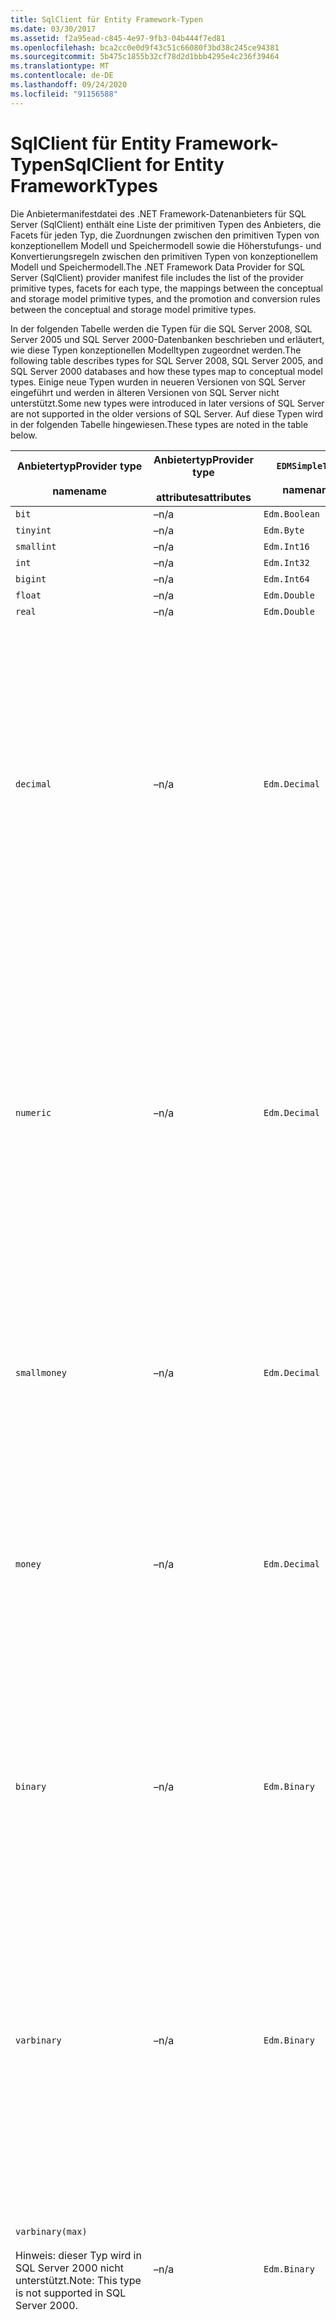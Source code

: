 ```yaml
---
title: SqlClient für Entity Framework-Typen
ms.date: 03/30/2017
ms.assetid: f2a95ead-c845-4e97-9fb3-04b444f7ed81
ms.openlocfilehash: bca2cc0e0d9f43c51c66080f3bd38c245ce94381
ms.sourcegitcommit: 5b475c1855b32cf78d2d1bbb4295e4c236f39464
ms.translationtype: MT
ms.contentlocale: de-DE
ms.lasthandoff: 09/24/2020
ms.locfileid: "91156588"
---
```

# <a name="sqlclient-for-entity-frameworktypes"></a><span data-ttu-id="bb6ea-102">SqlClient für Entity Framework-Typen</span><span class="sxs-lookup"><span data-stu-id="bb6ea-102">SqlClient for Entity FrameworkTypes</span></span>

<span data-ttu-id="bb6ea-103">Die Anbietermanifestdatei des .NET Framework-Datenanbieters für SQL Server (SqlClient) enthält eine Liste der primitiven Typen des Anbieters, die Facets für jeden Typ, die Zuordnungen zwischen den primitiven Typen von konzeptionellem Modell und Speichermodell sowie die Höherstufungs- und Konvertierungsregeln zwischen den primitiven Typen von konzeptionellem Modell und Speichermodell.</span><span class="sxs-lookup"><span data-stu-id="bb6ea-103">The .NET Framework Data Provider for SQL Server (SqlClient) provider manifest file includes the list of the provider primitive types, facets for each type, the mappings between the conceptual and storage model primitive types, and the promotion and conversion rules between the conceptual and storage model primitive types.</span></span>  
  
 <span data-ttu-id="bb6ea-104">In der folgenden Tabelle werden die Typen für die SQL Server 2008, SQL Server 2005 und SQL Server 2000-Datenbanken beschrieben und erläutert, wie diese Typen konzeptionellen Modelltypen zugeordnet werden.</span><span class="sxs-lookup"><span data-stu-id="bb6ea-104">The following table describes types for SQL Server 2008, SQL Server 2005, and SQL Server 2000 databases and how these types map to conceptual model types.</span></span> <span data-ttu-id="bb6ea-105">Einige neue Typen wurden in neueren Versionen von SQL Server eingeführt und werden in älteren Versionen von SQL Server nicht unterstützt.</span><span class="sxs-lookup"><span data-stu-id="bb6ea-105">Some new types were introduced in later versions of SQL Server are not supported in the older versions of SQL Server.</span></span> <span data-ttu-id="bb6ea-106">Auf diese Typen wird in der folgenden Tabelle hingewiesen.</span><span class="sxs-lookup"><span data-stu-id="bb6ea-106">These types are noted in the table below.</span></span>  
  
|<span data-ttu-id="bb6ea-107">Anbietertyp</span><span class="sxs-lookup"><span data-stu-id="bb6ea-107">Provider type</span></span><br /><br /> <span data-ttu-id="bb6ea-108">name</span><span class="sxs-lookup"><span data-stu-id="bb6ea-108">name</span></span>|<span data-ttu-id="bb6ea-109">Anbietertyp</span><span class="sxs-lookup"><span data-stu-id="bb6ea-109">Provider type</span></span><br /><br /> <span data-ttu-id="bb6ea-110">attributes</span><span class="sxs-lookup"><span data-stu-id="bb6ea-110">attributes</span></span>|`EDMSimpleType`<br /><br /> <span data-ttu-id="bb6ea-111">name</span><span class="sxs-lookup"><span data-stu-id="bb6ea-111">name</span></span>|<span data-ttu-id="bb6ea-112">Facetten</span><span class="sxs-lookup"><span data-stu-id="bb6ea-112">Facets</span></span>|  
|----------------------------|----------------------------------|------------------------------|------------|  
|`bit`|<span data-ttu-id="bb6ea-113">–</span><span class="sxs-lookup"><span data-stu-id="bb6ea-113">n/a</span></span>|`Edm.Boolean`|<span data-ttu-id="bb6ea-114">–</span><span class="sxs-lookup"><span data-stu-id="bb6ea-114">n/a</span></span>|  
|`tinyint`|<span data-ttu-id="bb6ea-115">–</span><span class="sxs-lookup"><span data-stu-id="bb6ea-115">n/a</span></span>|`Edm.Byte`|<span data-ttu-id="bb6ea-116">–</span><span class="sxs-lookup"><span data-stu-id="bb6ea-116">n/a</span></span>|  
|`smallint`|<span data-ttu-id="bb6ea-117">–</span><span class="sxs-lookup"><span data-stu-id="bb6ea-117">n/a</span></span>|`Edm.Int16`|<span data-ttu-id="bb6ea-118">–</span><span class="sxs-lookup"><span data-stu-id="bb6ea-118">n/a</span></span>|  
|`int`|<span data-ttu-id="bb6ea-119">–</span><span class="sxs-lookup"><span data-stu-id="bb6ea-119">n/a</span></span>|`Edm.Int32`|<span data-ttu-id="bb6ea-120">–</span><span class="sxs-lookup"><span data-stu-id="bb6ea-120">n/a</span></span>|  
|`bigint`|<span data-ttu-id="bb6ea-121">–</span><span class="sxs-lookup"><span data-stu-id="bb6ea-121">n/a</span></span>|`Edm.Int64`|<span data-ttu-id="bb6ea-122">–</span><span class="sxs-lookup"><span data-stu-id="bb6ea-122">n/a</span></span>|  
|`float`|<span data-ttu-id="bb6ea-123">–</span><span class="sxs-lookup"><span data-stu-id="bb6ea-123">n/a</span></span>|`Edm.Double`|<span data-ttu-id="bb6ea-124">–</span><span class="sxs-lookup"><span data-stu-id="bb6ea-124">n/a</span></span>|  
|`real`|<span data-ttu-id="bb6ea-125">–</span><span class="sxs-lookup"><span data-stu-id="bb6ea-125">n/a</span></span>|`Edm.Double`|<span data-ttu-id="bb6ea-126">–</span><span class="sxs-lookup"><span data-stu-id="bb6ea-126">n/a</span></span>|  
|`decimal`|<span data-ttu-id="bb6ea-127">–</span><span class="sxs-lookup"><span data-stu-id="bb6ea-127">n/a</span></span>|`Edm.Decimal`|<span data-ttu-id="bb6ea-128">Präziser</span><span class="sxs-lookup"><span data-stu-id="bb6ea-128">Precision:</span></span><br /><br /> <span data-ttu-id="bb6ea-129">-Minimal: 1</span><span class="sxs-lookup"><span data-stu-id="bb6ea-129">- Minimum: 1</span></span><br /><br /> <span data-ttu-id="bb6ea-130">-Maximum: 38</span><span class="sxs-lookup"><span data-stu-id="bb6ea-130">- Maximum: 38</span></span><br /><br /> <span data-ttu-id="bb6ea-131">-Standard: 18</span><span class="sxs-lookup"><span data-stu-id="bb6ea-131">- Default: 18</span></span><br /><br /> <span data-ttu-id="bb6ea-132">-Konstant: false</span><span class="sxs-lookup"><span data-stu-id="bb6ea-132">- Constant: False</span></span><br /><br /> <span data-ttu-id="bb6ea-133">Skalierung:</span><span class="sxs-lookup"><span data-stu-id="bb6ea-133">Scale:</span></span><br /><br /> <span data-ttu-id="bb6ea-134">-Minimalwert: 0</span><span class="sxs-lookup"><span data-stu-id="bb6ea-134">- Minimum: 0</span></span><br /><br /> <span data-ttu-id="bb6ea-135">-Maximum: 38</span><span class="sxs-lookup"><span data-stu-id="bb6ea-135">- Maximum: 38</span></span><br /><br /> <span data-ttu-id="bb6ea-136">-Standardwert: 0</span><span class="sxs-lookup"><span data-stu-id="bb6ea-136">- Default: 0</span></span><br /><br /> <span data-ttu-id="bb6ea-137">-Konstant: false</span><span class="sxs-lookup"><span data-stu-id="bb6ea-137">- Constant: False</span></span>|  
|`numeric`|<span data-ttu-id="bb6ea-138">–</span><span class="sxs-lookup"><span data-stu-id="bb6ea-138">n/a</span></span>|`Edm.Decimal`|<span data-ttu-id="bb6ea-139">Präziser</span><span class="sxs-lookup"><span data-stu-id="bb6ea-139">Precision:</span></span><br /><br /> <span data-ttu-id="bb6ea-140">-Minimal: 1</span><span class="sxs-lookup"><span data-stu-id="bb6ea-140">- Minimum: 1</span></span><br /><br /> <span data-ttu-id="bb6ea-141">-Maximum: 38</span><span class="sxs-lookup"><span data-stu-id="bb6ea-141">- Maximum: 38</span></span><br /><br /> <span data-ttu-id="bb6ea-142">-Standard: 18</span><span class="sxs-lookup"><span data-stu-id="bb6ea-142">- Default: 18</span></span><br /><br /> <span data-ttu-id="bb6ea-143">-Konstant: false</span><span class="sxs-lookup"><span data-stu-id="bb6ea-143">- Constant: False</span></span><br /><br /> <span data-ttu-id="bb6ea-144">Skalierung:</span><span class="sxs-lookup"><span data-stu-id="bb6ea-144">Scale:</span></span><br /><br /> <span data-ttu-id="bb6ea-145">-Minimalwert: 0</span><span class="sxs-lookup"><span data-stu-id="bb6ea-145">- Minimum: 0</span></span><br /><br /> <span data-ttu-id="bb6ea-146">-Maximum: 38</span><span class="sxs-lookup"><span data-stu-id="bb6ea-146">- Maximum: 38</span></span><br /><br /> <span data-ttu-id="bb6ea-147">-Standardwert: 0</span><span class="sxs-lookup"><span data-stu-id="bb6ea-147">- Default: 0</span></span><br /><br /> <span data-ttu-id="bb6ea-148">-Konstant: false</span><span class="sxs-lookup"><span data-stu-id="bb6ea-148">- Constant: False</span></span>|  
|`smallmoney`|<span data-ttu-id="bb6ea-149">–</span><span class="sxs-lookup"><span data-stu-id="bb6ea-149">n/a</span></span>|`Edm.Decimal`|<span data-ttu-id="bb6ea-150">Präziser</span><span class="sxs-lookup"><span data-stu-id="bb6ea-150">Precision:</span></span><br /><br /> <span data-ttu-id="bb6ea-151">-Standard: 10</span><span class="sxs-lookup"><span data-stu-id="bb6ea-151">- Default: 10</span></span><br /><br /> <span data-ttu-id="bb6ea-152">-Konstant: true</span><span class="sxs-lookup"><span data-stu-id="bb6ea-152">- Constant: True</span></span><br /><br /> <span data-ttu-id="bb6ea-153">Skalierung:</span><span class="sxs-lookup"><span data-stu-id="bb6ea-153">Scale:</span></span><br /><br /> <span data-ttu-id="bb6ea-154">-Standardwert: 4</span><span class="sxs-lookup"><span data-stu-id="bb6ea-154">- Default: 4</span></span><br /><br /> <span data-ttu-id="bb6ea-155">-Konstant: true</span><span class="sxs-lookup"><span data-stu-id="bb6ea-155">- Constant: True</span></span>|  
|`money`|<span data-ttu-id="bb6ea-156">–</span><span class="sxs-lookup"><span data-stu-id="bb6ea-156">n/a</span></span>|`Edm.Decimal`|<span data-ttu-id="bb6ea-157">Präziser</span><span class="sxs-lookup"><span data-stu-id="bb6ea-157">Precision:</span></span><br /><br /> <span data-ttu-id="bb6ea-158">-Standardwert: 19</span><span class="sxs-lookup"><span data-stu-id="bb6ea-158">- Default: 19</span></span><br /><br /> <span data-ttu-id="bb6ea-159">-Konstant: true</span><span class="sxs-lookup"><span data-stu-id="bb6ea-159">- Constant: True</span></span><br /><br /> <span data-ttu-id="bb6ea-160">Skalierung:</span><span class="sxs-lookup"><span data-stu-id="bb6ea-160">Scale:</span></span><br /><br /> <span data-ttu-id="bb6ea-161">-Standardwert: 4</span><span class="sxs-lookup"><span data-stu-id="bb6ea-161">- Default: 4</span></span><br /><br /> <span data-ttu-id="bb6ea-162">-Konstant: true</span><span class="sxs-lookup"><span data-stu-id="bb6ea-162">- Constant: True</span></span>|  
|`binary`|<span data-ttu-id="bb6ea-163">–</span><span class="sxs-lookup"><span data-stu-id="bb6ea-163">n/a</span></span>|`Edm.Binary`|<span data-ttu-id="bb6ea-164">MaxLength</span><span class="sxs-lookup"><span data-stu-id="bb6ea-164">MaxLength:</span></span><br /><br /> <span data-ttu-id="bb6ea-165">-Minimal: 1</span><span class="sxs-lookup"><span data-stu-id="bb6ea-165">- Minimum: 1</span></span><br /><br /> <span data-ttu-id="bb6ea-166">-Maximum: 8000</span><span class="sxs-lookup"><span data-stu-id="bb6ea-166">- Maximum: 8000</span></span><br /><br /> <span data-ttu-id="bb6ea-167">-Standard: 8000</span><span class="sxs-lookup"><span data-stu-id="bb6ea-167">- Default: 8000</span></span><br /><br /> <span data-ttu-id="bb6ea-168">-Konstant: false</span><span class="sxs-lookup"><span data-stu-id="bb6ea-168">- Constant: False</span></span><br /><br /> <span data-ttu-id="bb6ea-169">FixedLength:</span><span class="sxs-lookup"><span data-stu-id="bb6ea-169">FixedLength:</span></span><br /><br /> <span data-ttu-id="bb6ea-170">-Standard: true</span><span class="sxs-lookup"><span data-stu-id="bb6ea-170">- Default: True</span></span><br /><br /> <span data-ttu-id="bb6ea-171">-Konstant: true</span><span class="sxs-lookup"><span data-stu-id="bb6ea-171">- Constant: True</span></span>|  
|`varbinary`|<span data-ttu-id="bb6ea-172">–</span><span class="sxs-lookup"><span data-stu-id="bb6ea-172">n/a</span></span>|`Edm.Binary`|<span data-ttu-id="bb6ea-173">MaxLength</span><span class="sxs-lookup"><span data-stu-id="bb6ea-173">MaxLength:</span></span><br /><br /> <span data-ttu-id="bb6ea-174">-Minimal: 1</span><span class="sxs-lookup"><span data-stu-id="bb6ea-174">- Minimum: 1</span></span><br /><br /> <span data-ttu-id="bb6ea-175">-Maximum: 8000</span><span class="sxs-lookup"><span data-stu-id="bb6ea-175">- Maximum: 8000</span></span><br /><br /> <span data-ttu-id="bb6ea-176">-Standard: 8000</span><span class="sxs-lookup"><span data-stu-id="bb6ea-176">- Default: 8000</span></span><br /><br /> <span data-ttu-id="bb6ea-177">-Konstant: false</span><span class="sxs-lookup"><span data-stu-id="bb6ea-177">- Constant: False</span></span><br /><br /> <span data-ttu-id="bb6ea-178">FixedLength:</span><span class="sxs-lookup"><span data-stu-id="bb6ea-178">FixedLength:</span></span><br /><br /> <span data-ttu-id="bb6ea-179">-Standardwert: false</span><span class="sxs-lookup"><span data-stu-id="bb6ea-179">- Default: False</span></span><br /><br /> <span data-ttu-id="bb6ea-180">-Konstant: true</span><span class="sxs-lookup"><span data-stu-id="bb6ea-180">- Constant: True</span></span>|  
|`varbinary(max)`<br /><br /> <span data-ttu-id="bb6ea-181">Hinweis: dieser Typ wird in SQL Server 2000 nicht unterstützt.</span><span class="sxs-lookup"><span data-stu-id="bb6ea-181">Note: This type is not supported in SQL Server 2000.</span></span>|<span data-ttu-id="bb6ea-182">–</span><span class="sxs-lookup"><span data-stu-id="bb6ea-182">n/a</span></span>|`Edm.Binary`|<span data-ttu-id="bb6ea-183">MaxLength</span><span class="sxs-lookup"><span data-stu-id="bb6ea-183">MaxLength:</span></span><br /><br /> <span data-ttu-id="bb6ea-184">-Standard: 214748364780</span><span class="sxs-lookup"><span data-stu-id="bb6ea-184">- Default: 214748364780</span></span><br /><br /> <span data-ttu-id="bb6ea-185">-Konstant: true</span><span class="sxs-lookup"><span data-stu-id="bb6ea-185">- Constant: True</span></span><br /><br /> <span data-ttu-id="bb6ea-186">FixedLength:</span><span class="sxs-lookup"><span data-stu-id="bb6ea-186">FixedLength:</span></span><br /><br /> <span data-ttu-id="bb6ea-187">-Standardwert: false</span><span class="sxs-lookup"><span data-stu-id="bb6ea-187">- Default: False</span></span><br /><br /> <span data-ttu-id="bb6ea-188">-Konstant: true</span><span class="sxs-lookup"><span data-stu-id="bb6ea-188">- Constant: True</span></span>|  
|`image`|<span data-ttu-id="bb6ea-189">–</span><span class="sxs-lookup"><span data-stu-id="bb6ea-189">n/a</span></span>|`Edm.Binary`|<span data-ttu-id="bb6ea-190">MaxLength</span><span class="sxs-lookup"><span data-stu-id="bb6ea-190">MaxLength:</span></span><br /><br /> <span data-ttu-id="bb6ea-191">-Standard: 2147483647</span><span class="sxs-lookup"><span data-stu-id="bb6ea-191">- Default: 2147483647</span></span><br /><br /> <span data-ttu-id="bb6ea-192">-Konstant: true</span><span class="sxs-lookup"><span data-stu-id="bb6ea-192">- Constant: True</span></span><br /><br /> <span data-ttu-id="bb6ea-193">FixedLength:</span><span class="sxs-lookup"><span data-stu-id="bb6ea-193">FixedLength:</span></span><br /><br /> <span data-ttu-id="bb6ea-194">-Standardwert: false</span><span class="sxs-lookup"><span data-stu-id="bb6ea-194">- Default: False</span></span><br /><br /> <span data-ttu-id="bb6ea-195">-Konstant: true</span><span class="sxs-lookup"><span data-stu-id="bb6ea-195">- Constant: True</span></span>|  
|`timestamp`|<span data-ttu-id="bb6ea-196">–</span><span class="sxs-lookup"><span data-stu-id="bb6ea-196">n/a</span></span>|`Edm.Binary`|<span data-ttu-id="bb6ea-197">MaxLength</span><span class="sxs-lookup"><span data-stu-id="bb6ea-197">MaxLength:</span></span><br /><br /> <span data-ttu-id="bb6ea-198">-Standardwert: 8</span><span class="sxs-lookup"><span data-stu-id="bb6ea-198">- Default: 8</span></span><br /><br /> <span data-ttu-id="bb6ea-199">-Konstant: true</span><span class="sxs-lookup"><span data-stu-id="bb6ea-199">- Constant: True</span></span><br /><br /> <span data-ttu-id="bb6ea-200">FixedLength:</span><span class="sxs-lookup"><span data-stu-id="bb6ea-200">FixedLength:</span></span><br /><br /> <span data-ttu-id="bb6ea-201">-Standard: true</span><span class="sxs-lookup"><span data-stu-id="bb6ea-201">- Default: True</span></span><br /><br /> <span data-ttu-id="bb6ea-202">-Konstant: true</span><span class="sxs-lookup"><span data-stu-id="bb6ea-202">- Constant: True</span></span>|  
|`rowversion`|<span data-ttu-id="bb6ea-203">–</span><span class="sxs-lookup"><span data-stu-id="bb6ea-203">n/a</span></span>|`Edm.Binary`|<span data-ttu-id="bb6ea-204">MaxLength</span><span class="sxs-lookup"><span data-stu-id="bb6ea-204">MaxLength:</span></span><br /><br /> <span data-ttu-id="bb6ea-205">-Standardwert: 8</span><span class="sxs-lookup"><span data-stu-id="bb6ea-205">- Default: 8</span></span><br /><br /> <span data-ttu-id="bb6ea-206">-Konstant: true</span><span class="sxs-lookup"><span data-stu-id="bb6ea-206">- Constant: True</span></span><br /><br /> <span data-ttu-id="bb6ea-207">FixedLength:</span><span class="sxs-lookup"><span data-stu-id="bb6ea-207">FixedLength:</span></span><br /><br /> <span data-ttu-id="bb6ea-208">-Standard: true</span><span class="sxs-lookup"><span data-stu-id="bb6ea-208">- Default: True</span></span><br /><br /> <span data-ttu-id="bb6ea-209">-Konstant: true</span><span class="sxs-lookup"><span data-stu-id="bb6ea-209">- Constant: True</span></span>|  
|`smalldatetime`|<span data-ttu-id="bb6ea-210">–</span><span class="sxs-lookup"><span data-stu-id="bb6ea-210">n/a</span></span>|`Edm.DateTime`|<span data-ttu-id="bb6ea-211">Präziser</span><span class="sxs-lookup"><span data-stu-id="bb6ea-211">Precision:</span></span><br /><br /> <span data-ttu-id="bb6ea-212">-Standardwert: 0</span><span class="sxs-lookup"><span data-stu-id="bb6ea-212">- Default: 0</span></span><br /><br /> <span data-ttu-id="bb6ea-213">-Konstant: true</span><span class="sxs-lookup"><span data-stu-id="bb6ea-213">- Constant: True</span></span>|  
|`datetime`|<span data-ttu-id="bb6ea-214">–</span><span class="sxs-lookup"><span data-stu-id="bb6ea-214">n/a</span></span>|`Edm.DateTime`|<span data-ttu-id="bb6ea-215">Präziser</span><span class="sxs-lookup"><span data-stu-id="bb6ea-215">Precision:</span></span><br /><br /> <span data-ttu-id="bb6ea-216">-Standardwert: 3</span><span class="sxs-lookup"><span data-stu-id="bb6ea-216">- Default: 3</span></span><br /><br /> <span data-ttu-id="bb6ea-217">-Konstant: true</span><span class="sxs-lookup"><span data-stu-id="bb6ea-217">- Constant: True</span></span>|  
|`date`<br /><br /> <span data-ttu-id="bb6ea-218">Hinweis: dieser Typ wird in SQL Server 2005 und SQL Server 2000 nicht unterstützt.</span><span class="sxs-lookup"><span data-stu-id="bb6ea-218">Note: This type is not supported in SQL Server 2005 and SQL Server 2000.</span></span>|<span data-ttu-id="bb6ea-219">–</span><span class="sxs-lookup"><span data-stu-id="bb6ea-219">n/a</span></span>|`Edm.DateTime`|<span data-ttu-id="bb6ea-220">Präziser</span><span class="sxs-lookup"><span data-stu-id="bb6ea-220">Precision:</span></span><br /><br /> <span data-ttu-id="bb6ea-221">-Standardwert: 0</span><span class="sxs-lookup"><span data-stu-id="bb6ea-221">- Default: 0</span></span><br /><br /> <span data-ttu-id="bb6ea-222">-Konstant: false</span><span class="sxs-lookup"><span data-stu-id="bb6ea-222">- Constant: False</span></span>|  
|`time`<br /><br /> <span data-ttu-id="bb6ea-223">Hinweis: dieser Typ wird in SQL Server 2005 und SQL Server 2000 nicht unterstützt.</span><span class="sxs-lookup"><span data-stu-id="bb6ea-223">Note: This type is not supported in SQL Server 2005 and SQL Server 2000.</span></span>|<span data-ttu-id="bb6ea-224">–</span><span class="sxs-lookup"><span data-stu-id="bb6ea-224">n/a</span></span>|`Edm.Time`|<span data-ttu-id="bb6ea-225">Präziser</span><span class="sxs-lookup"><span data-stu-id="bb6ea-225">Precision:</span></span><br /><br /> <span data-ttu-id="bb6ea-226">-Standardwert: 7</span><span class="sxs-lookup"><span data-stu-id="bb6ea-226">- Default: 7</span></span><br /><br /> <span data-ttu-id="bb6ea-227">-Konstant: false</span><span class="sxs-lookup"><span data-stu-id="bb6ea-227">- Constant: False</span></span>|  
|`datetime2`<br /><br /> <span data-ttu-id="bb6ea-228">Hinweis: dieser Typ wird in SQL Server 2005 und SQL Server 2000 nicht unterstützt.</span><span class="sxs-lookup"><span data-stu-id="bb6ea-228">Note: This type is not supported in SQL Server 2005 and SQL Server 2000.</span></span>|<span data-ttu-id="bb6ea-229">–</span><span class="sxs-lookup"><span data-stu-id="bb6ea-229">n/a</span></span>|`Edm.DateTime`|<span data-ttu-id="bb6ea-230">Präziser</span><span class="sxs-lookup"><span data-stu-id="bb6ea-230">Precision:</span></span><br /><br /> <span data-ttu-id="bb6ea-231">-Standardwert: 7</span><span class="sxs-lookup"><span data-stu-id="bb6ea-231">- Default: 7</span></span><br /><br /> <span data-ttu-id="bb6ea-232">-Konstant: false</span><span class="sxs-lookup"><span data-stu-id="bb6ea-232">- Constant: False</span></span>|  
|`datetimeoffset`<br /><br /> <span data-ttu-id="bb6ea-233">Hinweis: dieser Typ wird in SQL Server 2005 und SQL Server 2000 nicht unterstützt.</span><span class="sxs-lookup"><span data-stu-id="bb6ea-233">Note: This type is not supported in SQL Server 2005 and SQL Server 2000.</span></span>|<span data-ttu-id="bb6ea-234">–</span><span class="sxs-lookup"><span data-stu-id="bb6ea-234">n/a</span></span>|`Edm.DateTimeOffset`|<span data-ttu-id="bb6ea-235">Präziser</span><span class="sxs-lookup"><span data-stu-id="bb6ea-235">Precision:</span></span><br /><br /> <span data-ttu-id="bb6ea-236">-Standardwert: 7</span><span class="sxs-lookup"><span data-stu-id="bb6ea-236">- Default: 7</span></span><br /><br /> <span data-ttu-id="bb6ea-237">-Konstant: false</span><span class="sxs-lookup"><span data-stu-id="bb6ea-237">- Constant: False</span></span>|  
|`nvarchar`<br /><br /> <span data-ttu-id="bb6ea-238">Hinweis: dieser Typ wird in SQL Server 2000 nicht unterstützt.</span><span class="sxs-lookup"><span data-stu-id="bb6ea-238">Note: This type is not supported in SQL Server 2000.</span></span>|<span data-ttu-id="bb6ea-239">–</span><span class="sxs-lookup"><span data-stu-id="bb6ea-239">n/a</span></span>|`Edm.String`|<span data-ttu-id="bb6ea-240">MaxLength</span><span class="sxs-lookup"><span data-stu-id="bb6ea-240">MaxLength:</span></span><br /><br /> <span data-ttu-id="bb6ea-241">-Minimal: 1</span><span class="sxs-lookup"><span data-stu-id="bb6ea-241">- Minimum: 1</span></span><br /><br /> <span data-ttu-id="bb6ea-242">-Maximum: 4000</span><span class="sxs-lookup"><span data-stu-id="bb6ea-242">- Maximum: 4000</span></span><br /><br /> <span data-ttu-id="bb6ea-243">-Standard: 4000</span><span class="sxs-lookup"><span data-stu-id="bb6ea-243">- Default: 4000</span></span><br /><br /> <span data-ttu-id="bb6ea-244">-Konstant: false</span><span class="sxs-lookup"><span data-stu-id="bb6ea-244">- Constant: False</span></span><br /><br /> <span data-ttu-id="bb6ea-245">Unicode:</span><span class="sxs-lookup"><span data-stu-id="bb6ea-245">Unicode:</span></span><br /><br /> <span data-ttu-id="bb6ea-246">-Standard: true</span><span class="sxs-lookup"><span data-stu-id="bb6ea-246">- Default: True</span></span><br /><br /> <span data-ttu-id="bb6ea-247">-Konstant: true</span><span class="sxs-lookup"><span data-stu-id="bb6ea-247">- Constant: True</span></span><br /><br /> <span data-ttu-id="bb6ea-248">FixedLength:</span><span class="sxs-lookup"><span data-stu-id="bb6ea-248">FixedLength:</span></span><br /><br /> <span data-ttu-id="bb6ea-249">-Standardwert: false</span><span class="sxs-lookup"><span data-stu-id="bb6ea-249">- Default: False</span></span><br /><br /> <span data-ttu-id="bb6ea-250">-Konstant: true</span><span class="sxs-lookup"><span data-stu-id="bb6ea-250">- Constant: True</span></span>|  
|`varchar`<br /><br /> <span data-ttu-id="bb6ea-251">Hinweis: dieser Typ wird in SQL Server 2000 nicht unterstützt.</span><span class="sxs-lookup"><span data-stu-id="bb6ea-251">Note: This type is not supported in SQL Server 2000.</span></span>|<span data-ttu-id="bb6ea-252">–</span><span class="sxs-lookup"><span data-stu-id="bb6ea-252">n/a</span></span>|`Edm.String`|<span data-ttu-id="bb6ea-253">MaxLength</span><span class="sxs-lookup"><span data-stu-id="bb6ea-253">MaxLength:</span></span><br /><br /> <span data-ttu-id="bb6ea-254">-Minimal: 1</span><span class="sxs-lookup"><span data-stu-id="bb6ea-254">- Minimum: 1</span></span><br /><br /> <span data-ttu-id="bb6ea-255">-Maximum: 8000</span><span class="sxs-lookup"><span data-stu-id="bb6ea-255">- Maximum: 8000</span></span><br /><br /> <span data-ttu-id="bb6ea-256">-Standard: 8000</span><span class="sxs-lookup"><span data-stu-id="bb6ea-256">- Default: 8000</span></span><br /><br /> <span data-ttu-id="bb6ea-257">-Konstant: false</span><span class="sxs-lookup"><span data-stu-id="bb6ea-257">- Constant: False</span></span><br /><br /> <span data-ttu-id="bb6ea-258">Unicode:</span><span class="sxs-lookup"><span data-stu-id="bb6ea-258">Unicode:</span></span><br /><br /> <span data-ttu-id="bb6ea-259">-Standardwert: false</span><span class="sxs-lookup"><span data-stu-id="bb6ea-259">- Default: False</span></span><br /><br /> <span data-ttu-id="bb6ea-260">-Konstant: true</span><span class="sxs-lookup"><span data-stu-id="bb6ea-260">- Constant: True</span></span><br /><br /> <span data-ttu-id="bb6ea-261">FixedLength:</span><span class="sxs-lookup"><span data-stu-id="bb6ea-261">FixedLength:</span></span><br /><br /> <span data-ttu-id="bb6ea-262">-Standardwert: false</span><span class="sxs-lookup"><span data-stu-id="bb6ea-262">- Default: False</span></span><br /><br /> <span data-ttu-id="bb6ea-263">-Konstant: true</span><span class="sxs-lookup"><span data-stu-id="bb6ea-263">- Constant: True</span></span>|  
|`char`|<span data-ttu-id="bb6ea-264">–</span><span class="sxs-lookup"><span data-stu-id="bb6ea-264">n/a</span></span>|`Edm.String`|<span data-ttu-id="bb6ea-265">MaxLength</span><span class="sxs-lookup"><span data-stu-id="bb6ea-265">MaxLength:</span></span><br /><br /> <span data-ttu-id="bb6ea-266">-Minimal: 1</span><span class="sxs-lookup"><span data-stu-id="bb6ea-266">- Minimum: 1</span></span><br /><br /> <span data-ttu-id="bb6ea-267">-Maximum: 8000</span><span class="sxs-lookup"><span data-stu-id="bb6ea-267">- Maximum: 8000</span></span><br /><br /> <span data-ttu-id="bb6ea-268">-Standard: 8000</span><span class="sxs-lookup"><span data-stu-id="bb6ea-268">- Default: 8000</span></span><br /><br /> <span data-ttu-id="bb6ea-269">-Konstant: false</span><span class="sxs-lookup"><span data-stu-id="bb6ea-269">- Constant: False</span></span><br /><br /> <span data-ttu-id="bb6ea-270">Unicode:</span><span class="sxs-lookup"><span data-stu-id="bb6ea-270">Unicode:</span></span><br /><br /> <span data-ttu-id="bb6ea-271">-Standardwert: false</span><span class="sxs-lookup"><span data-stu-id="bb6ea-271">- Default: False</span></span><br /><br /> <span data-ttu-id="bb6ea-272">-Konstant: true</span><span class="sxs-lookup"><span data-stu-id="bb6ea-272">- Constant: True</span></span><br /><br /> <span data-ttu-id="bb6ea-273">FixedLength:</span><span class="sxs-lookup"><span data-stu-id="bb6ea-273">FixedLength:</span></span><br /><br /> <span data-ttu-id="bb6ea-274">-Standard: true</span><span class="sxs-lookup"><span data-stu-id="bb6ea-274">- Default: True</span></span><br /><br /> <span data-ttu-id="bb6ea-275">-Konstant: true</span><span class="sxs-lookup"><span data-stu-id="bb6ea-275">- Constant: True</span></span>|  
|`nchar`|<span data-ttu-id="bb6ea-276">–</span><span class="sxs-lookup"><span data-stu-id="bb6ea-276">n/a</span></span>|`Edm.String`|<span data-ttu-id="bb6ea-277">MaxLength</span><span class="sxs-lookup"><span data-stu-id="bb6ea-277">MaxLength:</span></span><br /><br /> <span data-ttu-id="bb6ea-278">-Minimal: 1</span><span class="sxs-lookup"><span data-stu-id="bb6ea-278">- Minimum: 1</span></span><br /><br /> <span data-ttu-id="bb6ea-279">-Maximum: 4000</span><span class="sxs-lookup"><span data-stu-id="bb6ea-279">- Maximum: 4000</span></span><br /><br /> <span data-ttu-id="bb6ea-280">-Standard: 4000</span><span class="sxs-lookup"><span data-stu-id="bb6ea-280">- Default: 4000</span></span><br /><br /> <span data-ttu-id="bb6ea-281">-Konstant: false</span><span class="sxs-lookup"><span data-stu-id="bb6ea-281">- Constant: False</span></span><br /><br /> <span data-ttu-id="bb6ea-282">Unicode:</span><span class="sxs-lookup"><span data-stu-id="bb6ea-282">Unicode:</span></span><br /><br /> <span data-ttu-id="bb6ea-283">-Standard: true</span><span class="sxs-lookup"><span data-stu-id="bb6ea-283">- Default: True</span></span><br /><br /> <span data-ttu-id="bb6ea-284">-Konstant: true</span><span class="sxs-lookup"><span data-stu-id="bb6ea-284">- Constant: True</span></span><br /><br /> <span data-ttu-id="bb6ea-285">FixedLength:</span><span class="sxs-lookup"><span data-stu-id="bb6ea-285">FixedLength:</span></span><br /><br /> <span data-ttu-id="bb6ea-286">-Standard: true</span><span class="sxs-lookup"><span data-stu-id="bb6ea-286">- Default: True</span></span><br /><br /> <span data-ttu-id="bb6ea-287">-Konstant: true</span><span class="sxs-lookup"><span data-stu-id="bb6ea-287">- Constant: True</span></span>|  
|<span data-ttu-id="bb6ea-288">`varchar`(`max`)</span><span class="sxs-lookup"><span data-stu-id="bb6ea-288">`varchar`(`max`)</span></span>|<span data-ttu-id="bb6ea-289">–</span><span class="sxs-lookup"><span data-stu-id="bb6ea-289">n/a</span></span>|`Edm.String`|<span data-ttu-id="bb6ea-290">MaxLength</span><span class="sxs-lookup"><span data-stu-id="bb6ea-290">MaxLength:</span></span><br /><br /> <span data-ttu-id="bb6ea-291">-Standard: 2147483647</span><span class="sxs-lookup"><span data-stu-id="bb6ea-291">- Default: 2147483647</span></span><br /><br /> <span data-ttu-id="bb6ea-292">-Konstant: true</span><span class="sxs-lookup"><span data-stu-id="bb6ea-292">- Constant: True</span></span><br /><br /> <span data-ttu-id="bb6ea-293">Unicode:</span><span class="sxs-lookup"><span data-stu-id="bb6ea-293">Unicode:</span></span><br /><br /> <span data-ttu-id="bb6ea-294">-Standardwert: false</span><span class="sxs-lookup"><span data-stu-id="bb6ea-294">- Default: False</span></span><br /><br /> <span data-ttu-id="bb6ea-295">-Konstant: true</span><span class="sxs-lookup"><span data-stu-id="bb6ea-295">- Constant: True</span></span><br /><br /> <span data-ttu-id="bb6ea-296">FixedLength:</span><span class="sxs-lookup"><span data-stu-id="bb6ea-296">FixedLength:</span></span><br /><br /> <span data-ttu-id="bb6ea-297">-Standardwert: false</span><span class="sxs-lookup"><span data-stu-id="bb6ea-297">- Default: False</span></span><br /><br /> <span data-ttu-id="bb6ea-298">-Konstant: true</span><span class="sxs-lookup"><span data-stu-id="bb6ea-298">- Constant: True</span></span>|  
|<span data-ttu-id="bb6ea-299">`nvarchar`(`max`)</span><span class="sxs-lookup"><span data-stu-id="bb6ea-299">`nvarchar`(`max`)</span></span>|<span data-ttu-id="bb6ea-300">–</span><span class="sxs-lookup"><span data-stu-id="bb6ea-300">n/a</span></span>|`Edm.String`|<span data-ttu-id="bb6ea-301">MaxLength</span><span class="sxs-lookup"><span data-stu-id="bb6ea-301">MaxLength:</span></span><br /><br /> <span data-ttu-id="bb6ea-302">-Standard: 1073741823</span><span class="sxs-lookup"><span data-stu-id="bb6ea-302">- Default: 1073741823</span></span><br /><br /> <span data-ttu-id="bb6ea-303">-Konstant: true</span><span class="sxs-lookup"><span data-stu-id="bb6ea-303">- Constant: True</span></span><br /><br /> <span data-ttu-id="bb6ea-304">Unicode:</span><span class="sxs-lookup"><span data-stu-id="bb6ea-304">Unicode:</span></span><br /><br /> <span data-ttu-id="bb6ea-305">-Standard: true</span><span class="sxs-lookup"><span data-stu-id="bb6ea-305">- Default: True</span></span><br /><br /> <span data-ttu-id="bb6ea-306">-Konstant: true</span><span class="sxs-lookup"><span data-stu-id="bb6ea-306">- Constant: True</span></span><br /><br /> <span data-ttu-id="bb6ea-307">FixedLength:</span><span class="sxs-lookup"><span data-stu-id="bb6ea-307">FixedLength:</span></span><br /><br /> <span data-ttu-id="bb6ea-308">-Standardwert: false</span><span class="sxs-lookup"><span data-stu-id="bb6ea-308">- Default: False</span></span><br /><br /> <span data-ttu-id="bb6ea-309">-Konstant: true</span><span class="sxs-lookup"><span data-stu-id="bb6ea-309">- Constant: True</span></span>|  
|`ntext`|<span data-ttu-id="bb6ea-310">Gleichwertig: false</span><span class="sxs-lookup"><span data-stu-id="bb6ea-310">Equal comparable: False</span></span><br /><br /> <span data-ttu-id="bb6ea-311">Vergleichbare Reihenfolge: false</span><span class="sxs-lookup"><span data-stu-id="bb6ea-311">Order comparable: False</span></span>|`Edm.String`|<span data-ttu-id="bb6ea-312">MaxLength</span><span class="sxs-lookup"><span data-stu-id="bb6ea-312">MaxLength:</span></span><br /><br /> <span data-ttu-id="bb6ea-313">-Standard: 1073741823</span><span class="sxs-lookup"><span data-stu-id="bb6ea-313">- Default: 1073741823</span></span><br /><br /> <span data-ttu-id="bb6ea-314">-Konstant: true</span><span class="sxs-lookup"><span data-stu-id="bb6ea-314">- Constant: True</span></span><br /><br /> <span data-ttu-id="bb6ea-315">Unicode:</span><span class="sxs-lookup"><span data-stu-id="bb6ea-315">Unicode:</span></span><br /><br /> <span data-ttu-id="bb6ea-316">-Standardwert: false</span><span class="sxs-lookup"><span data-stu-id="bb6ea-316">- Default: False</span></span><br /><br /> <span data-ttu-id="bb6ea-317">-Konstant: true</span><span class="sxs-lookup"><span data-stu-id="bb6ea-317">- Constant: True</span></span><br /><br /> <span data-ttu-id="bb6ea-318">FixedLength:</span><span class="sxs-lookup"><span data-stu-id="bb6ea-318">FixedLength:</span></span><br /><br /> <span data-ttu-id="bb6ea-319">-Standardwert: false</span><span class="sxs-lookup"><span data-stu-id="bb6ea-319">- Default: False</span></span><br /><br /> <span data-ttu-id="bb6ea-320">-Konstant: true</span><span class="sxs-lookup"><span data-stu-id="bb6ea-320">- Constant: True</span></span>|  
|`text`|<span data-ttu-id="bb6ea-321">Gleichwertig: false</span><span class="sxs-lookup"><span data-stu-id="bb6ea-321">Equal comparable: False</span></span><br /><br /> <span data-ttu-id="bb6ea-322">Vergleichbare Reihenfolge: false</span><span class="sxs-lookup"><span data-stu-id="bb6ea-322">Order comparable: False</span></span>|`Edm.String`|<span data-ttu-id="bb6ea-323">MaxLength</span><span class="sxs-lookup"><span data-stu-id="bb6ea-323">MaxLength:</span></span><br /><br /> <span data-ttu-id="bb6ea-324">-Standard: 2147483647</span><span class="sxs-lookup"><span data-stu-id="bb6ea-324">- Default: 2147483647</span></span><br /><br /> <span data-ttu-id="bb6ea-325">-Konstant: true</span><span class="sxs-lookup"><span data-stu-id="bb6ea-325">- Constant: True</span></span><br /><br /> <span data-ttu-id="bb6ea-326">Unicode:</span><span class="sxs-lookup"><span data-stu-id="bb6ea-326">Unicode:</span></span><br /><br /> <span data-ttu-id="bb6ea-327">-Standardwert: false</span><span class="sxs-lookup"><span data-stu-id="bb6ea-327">- Default: False</span></span><br /><br /> <span data-ttu-id="bb6ea-328">-Konstant: true</span><span class="sxs-lookup"><span data-stu-id="bb6ea-328">- Constant: True</span></span><br /><br /> <span data-ttu-id="bb6ea-329">FixedLength:</span><span class="sxs-lookup"><span data-stu-id="bb6ea-329">FixedLength:</span></span><br /><br /> <span data-ttu-id="bb6ea-330">-Standardwert: false</span><span class="sxs-lookup"><span data-stu-id="bb6ea-330">- Default: False</span></span><br /><br /> <span data-ttu-id="bb6ea-331">-Konstant: true</span><span class="sxs-lookup"><span data-stu-id="bb6ea-331">- Constant: True</span></span>|  
|`Unique`<br /><br /> `identifier`|<span data-ttu-id="bb6ea-332">Gleichwertig: true</span><span class="sxs-lookup"><span data-stu-id="bb6ea-332">Equal comparable: True</span></span><br /><br /> <span data-ttu-id="bb6ea-333">Vergleichbare Reihenfolge: true</span><span class="sxs-lookup"><span data-stu-id="bb6ea-333">Order comparable: True</span></span>|`Edm.Guid`|<span data-ttu-id="bb6ea-334">–</span><span class="sxs-lookup"><span data-stu-id="bb6ea-334">n/a</span></span>|  
|`xml`|<span data-ttu-id="bb6ea-335">Gleichwertig: false</span><span class="sxs-lookup"><span data-stu-id="bb6ea-335">Equal comparable: False</span></span><br /><br /> <span data-ttu-id="bb6ea-336">Vergleichbare Reihenfolge: false</span><span class="sxs-lookup"><span data-stu-id="bb6ea-336">Order comparable: False</span></span>|`Edm.String`|<span data-ttu-id="bb6ea-337">MaxLength</span><span class="sxs-lookup"><span data-stu-id="bb6ea-337">MaxLength:</span></span><br /><br /> <span data-ttu-id="bb6ea-338">-Standard: 1073741823</span><span class="sxs-lookup"><span data-stu-id="bb6ea-338">- Default: 1073741823</span></span><br /><br /> <span data-ttu-id="bb6ea-339">-Konstant: true</span><span class="sxs-lookup"><span data-stu-id="bb6ea-339">- Constant: True</span></span><br /><br /> <span data-ttu-id="bb6ea-340">Unicode:</span><span class="sxs-lookup"><span data-stu-id="bb6ea-340">Unicode:</span></span><br /><br /> <span data-ttu-id="bb6ea-341">-Standard: true</span><span class="sxs-lookup"><span data-stu-id="bb6ea-341">- Default: True</span></span><br /><br /> <span data-ttu-id="bb6ea-342">-Konstant: true</span><span class="sxs-lookup"><span data-stu-id="bb6ea-342">- Constant: True</span></span><br /><br /> <span data-ttu-id="bb6ea-343">FixedLength:</span><span class="sxs-lookup"><span data-stu-id="bb6ea-343">FixedLength:</span></span><br /><br /> <span data-ttu-id="bb6ea-344">-Standardwert: false</span><span class="sxs-lookup"><span data-stu-id="bb6ea-344">- Default: False</span></span><br /><br /> <span data-ttu-id="bb6ea-345">-Konstant: true</span><span class="sxs-lookup"><span data-stu-id="bb6ea-345">- Constant: True</span></span>|  
  
## <a name="see-also"></a><span data-ttu-id="bb6ea-346">Weitere Informationen</span><span class="sxs-lookup"><span data-stu-id="bb6ea-346">See also</span></span>

- [<span data-ttu-id="bb6ea-347">CSDL-, SSDL- und MSL-Spezifikationen</span><span class="sxs-lookup"><span data-stu-id="bb6ea-347">CSDL, SSDL, and MSL Specifications</span></span>](/ef/ef6/modeling/designer/advanced/edmx/csdl-spec)
